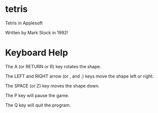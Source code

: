 # tetris
Tetris in Applesoft

Written by Mark Stock in 1992!

# Keyboard Help

The A (or RETURN or R) key rotates the shape.

The LEFT and RIGHT arrow (or , and .) keys move the shape left or right.

The SPACE (or Z) key moves the shape down.

The P key will pause the game.

The Q key will quit the program.
